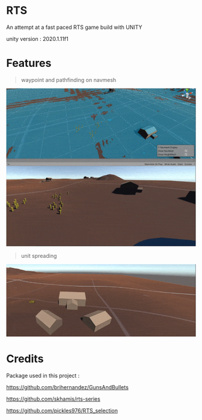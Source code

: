 # RTS
An attempt at a fast paced RTS game build with UNITY

unity version : 2020.1.11f1 

# Features

> waypoint and pathfinding on navmesh 

![](Media/rts1.gif)

> unit spreading

![](Media/rts2.gif)


# Credits 

Package used in this project :

https://github.com/brihernandez/GunsAndBullets

https://github.com/skhamis/rts-series

https://github.com/pickles976/RTS_selection


